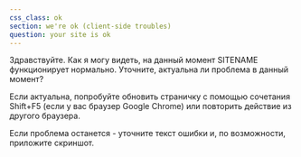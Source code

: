 ```yaml
---
css_class: ok
section: we're ok (client-side troubles)
question: your site is ok
---
```

Здравствуйте. Как я могу видеть, на данный момент SITENAME функционирует нормально. Уточните, актуальна ли проблема в данный момент?

Если актуальна, попробуйте обновить страничку с помощью сочетания Shift+F5 (если у вас браузер Google Chrome) или повторить действие из другого браузера.

Если проблема останется - уточните текст ошибки и, по возможности, приложите скриншот.